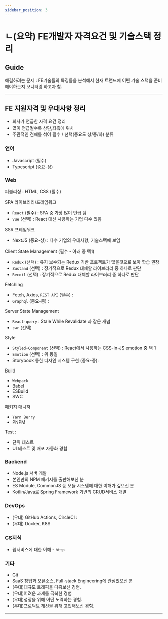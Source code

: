 ```yaml
---
sidebar_position: 3
---
```


# ㄴ(요약) FE개발자 자격요건 및 기술스택 정리

<head>
  <meta name="keywords" content="프론트엔드 개발자 자격요건, 프론트엔드 개발자 기술스택, FE개발자 React"/>
</head>


## Guide

해결하려는 문제 : FE기술들의 특징들을 분석해서 현재 트랜드에 어떤 기술 스택을 준비해야하는지 모니터링 하고자 함.  

---

## FE 지원자격 및 우대사항 정리

 * 회사가 언급한 자격 요건 정리
 * 많이 언급될수록 상단,좌측에 위치
 * 주관적인 견해를 섞어 필수 / 선택(중요도 상/중/하) 분류 


### 언어 

- Javascript (필수)  
- Typescript (중요-상)

### Web

퍼블리싱 : HTML, CSS (필수)  

SPA 라이브러리/프레임워크 
- `React` (필수) : SPA 중 가장 많이 언급 됨  
- `Vue` (선택) : React 대신 사용하는 기업 다수 있음  

SSR 프레임워크
- NextJS (중요-상) : 다수 기업의 우대사항, 기술스택에 보임


Client State Management (필수 - 아래 중 택1)
- `Redux` (선택) : 유지 보수되는 Redux 기반 프로젝트가 많을것으로 보아 학습 권장
- `Zustand` (선택) : 장기적으로 Redux 대체할 라이브러리 중 하나로 판단
- `Recoil` (선택) : 장기적으로 Redux 대체할 라이브러리 중 하나로 판단

Fetching
- Fetch, Axios, `REST API` (필수) :  
- `Graphql` (중요-중) : 

Server State Management
- `React-query` : Stale While Revalidate 과 같은 개념
- `swr` (선택)


Style
- `Styled-Component` (선택) : React에서 사용하는 CSS-in-JS emotion 중 택 1 
- `Emotion` (선택) : 위 동일
- Storybook 통한 디자인 시스템 구현 (중요-중):


Build
- `Webpack`
- Babel
- ESBuild
- SWC

패키지 매니저
- `Yarn Berry`
-  PNPM

Test : 
- 단위 테스트
- UI 테스트 및 배포 자동화 경험


### Backend
- Node.js 서버 개발
- 본인만의 NPM 패키지를 출판해보신 분
- ES Module, CommonJS 등 모듈 시스템에 대한 이해가 깊으신 분
- Kotlin/Java로 Spring Framework 기반의 CRUD서비스 개발


### DevOps
- (우대) GitHub Actions, CircleCI : 
- (우대) Docker, K8S

### CS지식
- 웹서비스에 대한 이해 - `http` 

### 기타
- Git
- SaaS 창업과 오픈소스, Full-stack Engineering에 관심있으신 분
- (우대)대규모 트래픽을 다뤄보신 경험.
- (우대)어려운 과제를 극복한 경험
- (우대)성장을 위해 어떤 노력하는 경험.
- (우대)프로덕트 개선을 위해 고민해보신 경험.

---





